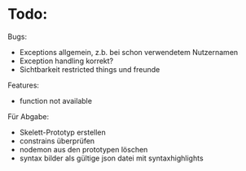# Todo:
Bugs: 
- Exceptions allgemein, z.b. bei schon verwendetem Nutzernamen
- Exception handling korrekt?
- Sichtbarkeit restricted things und freunde

Features:
- function not available

Für Abgabe:
- Skelett-Prototyp erstellen 
- constrains überprüfen
- nodemon aus den prototypen löschen
- syntax bilder als gültige json datei mit syntaxhighlights
